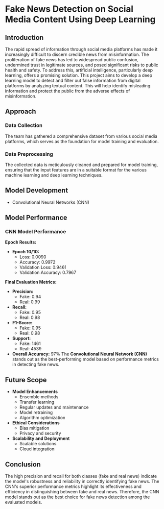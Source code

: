 # Fake News Detection on Social Media Content Using Deep Learning

## Introduction
The rapid spread of information through social media platforms has made it increasingly difficult to discern credible news from misinformation. The proliferation of fake news has led to widespread public confusion, undermined trust in legitimate sources, and posed significant risks to public health and safety. To address this, artificial intelligence, particularly deep learning, offers a promising solution. This project aims to develop a deep learning model to detect and filter out false information from digital platforms by analyzing textual content. This will help identify misleading information and protect the public from the adverse effects of misinformation.

## Approach

### Data Collection
The team has gathered a comprehensive dataset from various social media platforms, which serves as the foundation for model training and evaluation.

### Data Preprocessing
The collected data is meticulously cleaned and prepared for model training, ensuring that the input features are in a suitable format for the various machine learning and deep learning techniques.

## Model Development
- Convolutional Neural Networks (CNN)

## Model Performance

### CNN Model Performance
**Epoch Results:**
- **Epoch 10/10:**
  - Loss: 0.0090
  - Accuracy: 0.9972
  - Validation Loss: 0.9461
  - Validation Accuracy: 0.7967

**Final Evaluation Metrics:**
- **Precision:**
  - Fake: 0.94
  - Real: 0.99
- **Recall:**
  - Fake: 0.95
  - Real: 0.98
- **F1-Score:**
  - Fake: 0.95
  - Real: 0.98
- **Support:**
  - Fake: 1461
  - Real: 4539
- **Overall Accuracy:** 97%
The <b>Convolutional Neural Network (CNN)</b> stands out as the best-performing model based on performance metrics in detecting fake news.

## Future Scope
- **Model Enhancements**
  - Ensemble methods
  - Transfer learning
  - Regular updates and maintenance
  - Model retraining
  - Algorithm optimization
- **Ethical Considerations**
  - Bias mitigation
  - Privacy and security
- **Scalability and Deployment**
  - Scalable solutions
  - Cloud integration

## Conclusion
The high precision and recall for both classes (fake and real news) indicate the model's robustness and reliability in correctly identifying fake news. The CNN's superior performance metrics highlight its effectiveness and efficiency in distinguishing between fake and real news. Therefore, the CNN model stands out as the best choice for fake news detection among the evaluated models.

